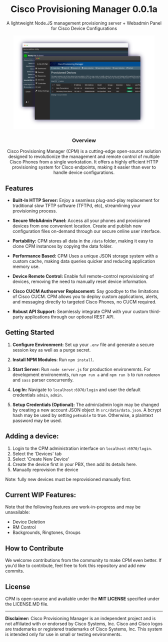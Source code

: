 <h1 align="center" style="text-align: center;">Cisco Provisioning Manager 0.0.1a</h1>
<p align="center" style="text-align: center;">A lightweight Node.JS management provisioning server + Webadmin Panel for Cisco Device Configurations</p>


<div style="text-align: center;">
<img src="image1.png" alt="CPM Dashboard" style="max-height: 300px; text-align: center;">
</div>
<h3 align="center" style="text-align: center">Overview</h3>
<p align="center" style="text-align: center;">
Cisco Provisioning Manager (CPM) is a cutting-edge open-source solution designed to revolutionize the management and remote control of multiple Cisco Phones from a single workstation. It offers a highly efficient HTTP provisioning system for Cisco endpoints, making it easier than ever to handle device configurations.
</p>


## Features
- **Built-In HTTP Server:** Enjoy a seamless plug-and-play replacement for traditional slow TFTP software (TFTPd, etc), streamlining your provisioning process.

- **Secure WebAdmin Panel:** Access all your phones and provisioned devices from one convenient location. Create and publish new configuration files on-demand through our secure online user interface.

- **Portability:** CPM stores all data in the ``/data`` folder, making it easy to clone CPM instances by copying the data folder.

- **Performance Based:** CPM Uses a unique JSON storage system with a custom cache, making data queries quicker and reducing application memory use.

- **Device Remote Control:** Enable full remote-control reprovisioning of devices, removing the need to manually reset device information.

- **Cisco CUCM Authserver Replacement:** Say goodbye to the limitations of Cisco CUCM. CPM allows you to deploy custom applications, alerts, and messaging directly to targeted Cisco Phones, no CUCM required.

- **Robust API Support:** Seamlessly integrate CPM with your custom third-party applications through our optional REST API.

## Getting Started
1. **Configure Environment:** Set up your `.env` file and generate a secure session key as well as a purge secret. 

2. **Install NPM Modules**: Run ``npm install``.
3. **Start Server:** Run ``node server.js`` for production environemnts. For development environemnts, run ``npm run a`` and ``npm run b`` to run ``nodemon`` and ``sass`` parser concurrently.

2. **Log In:** Navigate to `localhost:6970/login` and user the default credentials ``admin``, ``admin``.

3. **Setup Credentials (Optional):** The admin/admin login may be changed by creating a new account JSON object in ``src/data/data.json``. A bcrypt hash may be used by setting ``peEnable`` to true. Otherwise, a plaintext password may be used.

## Adding a device:
1. Login to the CPM administration interface on ``localhost:6970/login``.
2. Select the 'Devices' tab
3. Select 'Create New Device'
4. Create the device first in your PBX, then add its details here.
5. Manually reprovision the device

Note: fully new devices must be reprovisioned manually first. 

## Current WIP Features:
Note that the following features are work-in-progress and may be unavailable:
- Device Deletion
- RM Control
- Backgrounds, Ringtones, Groups

## How to Contribute
We welcome contributions from the community to make CPM even better. If you'd like to contribute, feel free to fork this repository and add new commits.

## License
CPM is open-source and available under the **MIT LICENSE** specified under the LICENSE.MD file.

---

**Disclaimer:** Cisco Provisioning Manager is an independent project and is not affiliated with or endorsed by Cisco Systems, Inc. Cisco and Cisco logos are trademarks or registered trademarks of Cisco Systems, Inc. This system is intended only for use in small or testing environments.
